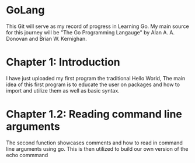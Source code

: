 # GoLang
This Git will serve as my record of progress in Learning Go. My main source for this journey will be "The Go Programming Langauge" by Alan A. A. Donovan and Brian W. Kernighan.

# Chapter 1: Introduction
I have just uploaded my first program the traditional Hello World, The main idea of this first program is to educate the user on packages and how to import and utilize them as well as basic syntax. 

# Chapter 1.2: Reading command line arguments
The second function showcases comments and how to read in command line arguments using go. This is then utilized to build our own version of the echo commmand


